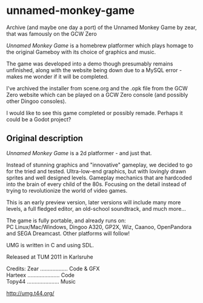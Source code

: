 # unnamed-monkey-game
Archive (and maybe one day a port) of the Unnamed Monkey Game by zear, that was famously on the GCW Zero

*Unnamed Monkey Game* is a homebrew platformer which plays homage to the original Gameboy with its choice of graphics and music.

The game was developed into a demo though presumably remains unfinished, along with the website being down due to a MySQL error - makes me wonder if it will be completed.

I've archived the installer from scene.org and the .opk file from the GCW Zero website which can be played on a GCW Zero console (and possibly other Dingoo consoles).

I would like to see this game completed or possibly remade. Perhaps it could be a Godot project?

## Original description

*Unnamed Monkey Game* is a 2d platformer - and just that. 

Instead of stunning graphics and "innovative" gameplay, we decided to go for the tried and tested. Ultra-low-end graphics, but with lovingly drawn sprites and well  designed levels. Gameplay  mechanics that are hardcoded into the brain of every child of the  80s. Focusing on the detail instead of trying to revolutionize the world of video games.

This is an early preview version, later versions will include many more levels, a full fledged editor, an old-school soundtrack, and much more...  

The game is fully portable, and already runs on:  
PC Linux/Mac/Windows, Dingoo A320, GP2X, Wiz, Caanoo, OpenPandora and SEGA Dreamcast. 
Other platforms will follow!  

UMG is written in C and using SDL.  

Released at TUM 2011 in Karlsruhe

Credits: 
Zear .................. Code & GFX  
Harteex ..................... Code  
Topy44 ..................... Music  

http://umg.t44.org/  